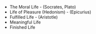 - The Moral Life - (Socrates, Plato)
- Life of Pleasure (Hedonism) - (Epicurius)
- Fulfilled Life - (Aristotle)
- Meaningful Life
- Finished Life